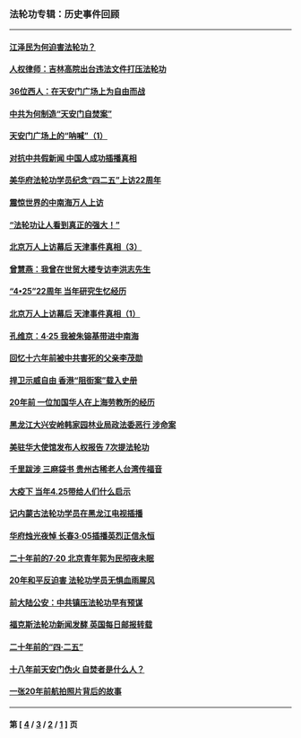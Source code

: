 ### 法轮功专辑：历史事件回顾
---
#### [江泽民为何迫害法轮功？](../../pages/nf5793/n13876324.md?04240430) 
#### [人权律师：吉林高院出台违法文件打压法轮功](../../pages/nf5793/n13825665.md?04240430) 
#### [36位西人：在天安门广场上为自由而战](../../pages/nf5793/n13390029.md?04240430) 
#### [中共为何制造“天安门自焚案”](../../pages/nf5793/n13183270.md?04240430) 
#### [天安门广场上的“呐喊”（1）](../../pages/nf5793/n13105277.md?04240430) 
#### [对抗中共假新闻 中国人成功插播真相](../../pages/nf5793/n12910618.md?04240430) 
#### [美华府法轮功学员纪念“四二五”上访22周年](../../pages/nf5793/n12904445.md?04240430) 
#### [震惊世界的中南海万人上访](../../pages/nf5793/n12903976.md?04240430) 
#### [“法轮功让人看到真正的强大！”](../../pages/nf5793/n12903195.md?04240430) 
#### [北京万人上访幕后 天津事件真相（3）](../../pages/nf5793/n12902807.md?04240430) 
#### [曾慧燕：我曾在世贸大楼专访李洪志先生](../../pages/nf5793/n12898729.md?04240430) 
#### [“4•25”22周年 当年研究生忆经历](../../pages/nf5793/n12894152.md?04240430) 
#### [北京万人上访幕后 天津事件真相（1）](../../pages/nf5793/n12885174.md?04240430) 
#### [孔维京：4·25 我被朱镕基带进中南海](../../pages/nf5793/n12864987.md?04240430) 
#### [回忆十六年前被中共害死的父亲李茂勋](../../pages/nf5793/n12880270.md?04240430) 
#### [捍卫示威自由 香港“阻街案”载入史册](../../pages/nf5793/n12811245.md?04240430) 
#### [20年前 一位加国华人在上海劳教所的经历](../../pages/nf5793/n12707932.md?04240430) 
#### [黑龙江大兴安岭韩家园林业局政法委恶行 涉命案](../../pages/nf5793/n12622815.md?04240430) 
#### [美驻华大使馆发布人权报告 7次提法轮功](../../pages/nf5793/n12520541.md?04240430) 
#### [千里跋涉 三麻袋书 贵州古稀老人台湾传福音](../../pages/nf5793/n12198750.md?04240430) 
#### [大疫下 当年4.25带给人们什么启示](../../pages/nf5793/n12058565.md?04240430) 
#### [记内蒙古法轮功学员在黑龙江电视插播](../../pages/nf5793/n11699194.md?04240430) 
#### [华府烛光夜悼 长春3·05插播英烈正信永恒](../../pages/nf5793/n11397432.md?04240430) 
#### [二十年前的7·20 北京青年郭为民彻夜未眠](../../pages/nf5793/n11354195.md?04240430) 
#### [20年和平反迫害 法轮功学员无惧血雨腥风](../../pages/nf5793/n11348279.md?04240430) 
#### [前大陆公安：中共镇压法轮功早有预谋](../../pages/nf5793/n11352168.md?04240430) 
#### [福克斯法轮功新闻发酵  英国每日邮报转载](../../pages/nf5793/n11285952.md?04240430) 
#### [二十年前的“四·二五”](../../pages/nf5793/n11207639.md?04240430) 
#### [十八年前天安门伪火 自焚者是什么人？](../../pages/nf5793/n10996556.md?04240430) 
#### [一张20年前航拍照片背后的故事](../../pages/nf5793/n10693797.md?04240430) 

---
#### 第 [ [4](./4.md?04240430) / [3](./3.md?04240430) / [2](./2.md?04240430) / [1](./1.md?04240430) ] 页
